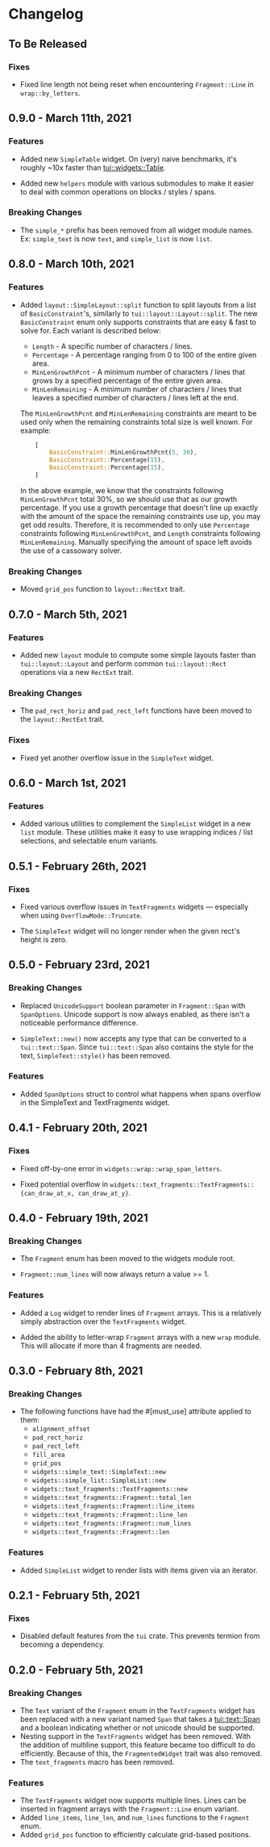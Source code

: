 # Changelog

## To Be Released

### Fixes

* Fixed line length not being reset when encountering `Fragment::Line` in `wrap::by_letters`.

## 0.9.0 - March 11th, 2021

### Features

* Added new `SimpleTable` widget. On (very) naive benchmarks, it's roughly ~10x faster than [tui::widgets::Table](https://docs.rs/tui/0.14.0/tui/widgets/struct.Table.html).

* Added new `helpers` module with various submodules to make it easier to deal with common operations on blocks / styles / spans.

### Breaking Changes

* The `simple_*` prefix has been removed from all widget module names. Ex: `simple_text` is now `text`, and `simple_list` is now `list`.

## 0.8.0 - March 10th, 2021

### Features

* Added `layout::SimpleLayout::split` function to split layouts from a list of `BasicConstraint`'s, similarly to `tui::layout::Layout::split`. The new `BasicConstraint` enum only supports constraints that are easy & fast to solve for. Each variant is described below:
    * `Length` - A specific number of characters / lines.
    * `Percentage` - A percentage ranging from 0 to 100 of the entire given area.
    * `MinLenGrowthPcnt` - A minimum number of characters / lines that grows by a specified percentage of the entire given area.
    * `MinLenRemaining` - A minimum number of characters / lines that leaves a specified number of characters / lines left at the end.

    The `MinLenGrowthPcnt` and `MinLenRemaining` constraints are meant to be used only when the remaining constraints total size is well known. For example:

    ```rust
        [
            BasicConstraint::MinLenGrowthPcnt(5, 30),
            BasicConstraint::Percentage(15),
            BasicConstraint::Percentage(15),
        ]
    ```

    In the above example, we know that the constraints following `MinLenGrowthPcnt` total 30%, so we should use that as our growth percentage. If you use a growth percentage that doesn't line up exactly with the amount of the space the remaining constraints use up, you may get odd results. Therefore, it is recommended to only use `Percentage` constraints following `MinLenGrowthPcnt`, and `Length` constraints following `MinLenRemaining`. Manually specifying the amount of space left avoids the use of a cassowary solver.

### Breaking Changes

* Moved `grid_pos` function to `layout::RectExt` trait.

## 0.7.0 - March 5th, 2021

### Features

* Added new `layout` module to compute some simple layouts faster than `tui::layout::Layout` and perform common `tui::layout::Rect` operations via a new `RectExt` trait.

### Breaking Changes

* The `pad_rect_horiz` and `pad_rect_left` functions have been moved to the `layout::RectExt` trait.

### Fixes

* Fixed yet another overflow issue in the `SimpleText` widget.

## 0.6.0 - March 1st, 2021

### Features

* Added various utilities to complement the `SimpleList` widget in a new `list` module. These utilities make it easy to use wrapping indices / list selections, and selectable enum variants.

## 0.5.1 - February 26th, 2021

### Fixes

* Fixed various overflow issues in `TextFragments` widgets &mdash; especially when using `OverflowMode::Truncate`.

* The `SimpleText` widget will no longer render when the given rect's height is zero.

## 0.5.0 - February 23rd, 2021

### Breaking Changes

* Replaced `UnicodeSupport` boolean parameter in `Fragment::Span` with `SpanOptions`. Unicode support is now always enabled, as there isn't a noticeable performance difference.

* `SimpleText::new()` now accepts any type that can be converted to a `tui::text::Span`. Since `tui::text::Span` also contains the style for the text, `SimpleText::style()` has been removed.

### Features

* Added `SpanOptions` struct to control what happens when spans overflow in the SimpleText and TextFragments widget.

## 0.4.1 - February 20th, 2021

### Fixes

* Fixed off-by-one error in `widgets::wrap::wrap_span_letters`.

* Fixed potential overflow in `widgets::text_fragments::TextFragments::{can_draw_at_x, can_draw_at_y}`.

## 0.4.0 - February 19th, 2021

### Breaking Changes

* The `Fragment` enum has been moved to the widgets module root.

* `Fragment::num_lines` will now always return a value >= 1.

### Features

* Added a `Log` widget to render lines of `Fragment` arrays. This is a relatively simply abstraction over the `TextFragments` widget.

* Added the ability to letter-wrap `Fragment` arrays with a new `wrap` module. This will allocate if more than 4 fragments are needed.

## 0.3.0 - February 8th, 2021

### Breaking Changes

* The following functions have had the #[must_use] attribute applied to them:
    * `alignment_offset`
    * `pad_rect_horiz`
    * `pad_rect_left`
    * `fill_area`
    * `grid_pos`
    * `widgets::simple_text::SimpleText::new`
    * `widgets::simple_list::SimpleList::new`
    * `widgets::text_fragments::TextFragments::new`
    * `widgets::text_fragments::Fragment::total_len`
    * `widgets::text_fragments::Fragment::line_items`
    * `widgets::text_fragments::Fragment::line_len`
    * `widgets::text_fragments::Fragment::num_lines`
    * `widgets::text_fragments::Fragment::len`

### Features

* Added `SimpleList` widget to render lists with items given via an iterator.

## 0.2.1 - February 5th, 2021

### Fixes

* Disabled default features from the `tui` crate. This prevents termion from becoming a dependency.

## 0.2.0 - February 5th, 2021

### Breaking Changes

* The `Text` variant of the `Fragment` enum in the `TextFragments` widget has been replaced with a new variant named `Span` that takes a [tui::text::Span](https://docs.rs/tui/0.14.0/tui/text/struct.Span.html) and a boolean indicating whether or not unicode should be supported.
* Nesting support in the `TextFragments` widget has been removed. With the addition of multiline support, this feature became too difficult to do efficiently. Because of this, the `FragmentedWidget` trait was also removed.
* The `text_fragments` macro has been removed.

### Features

* The `TextFragments` widget now supports multiple lines. Lines can be inserted in fragment arrays with the `Fragment::Line` enum variant.
* Added `line_items`, `line_len`, and `num_lines` functions to the `Fragment` enum.
* Added `grid_pos` function to efficiently calculate grid-based positions.